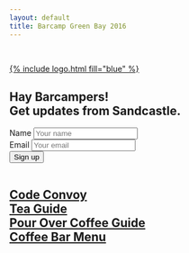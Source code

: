 ```yaml
---
layout: default
title: Barcamp Green Bay 2016
---
```


<section class="section-md-cover">
  <div style="padding-top: 30px; padding-bottom: 30px;" class="text-center vertical-center-md">
    <a href="/">{% include logo.html fill="blue" %}</a>
    <div class="container">
      <div class="row">
        <div class="col-md-8 center-block">
          <h2>Hay Barcampers!<br>Get updates from Sandcastle.</h2>
          <form action="https://getsimpleform.com/messages?form_api_token=c93c6644db4b49b6e6bd5df28db8a3dc" method="post">
            <input type='hidden' name='redirect_to' value='http://sandcastle.co/barcamp2016/thank-you' />
            <div class="form-group">
              <label class="sr-only" for="name-input">Name</label>
              <input type="text" class="form-control" id="name-input" name="name" placeholder="Your name">
            </div>
            <div class="form-group">
              <label class="sr-only" for="email-input">Email</label>
              <input type="email" class="form-control" id="email-input" name="email" placeholder="Your email">
            </div>
            <button type="submit" class="btn btn-web active">Sign up</button>
          </form>
        </div>
      </div>
    </div>
  </div>
  <div id="projects" class="cover-bottom fadeIn">
    <div class="container-fluid">
      <div class="row">
        <div class="text-center">
          <div class="project card text-center">
            <h2 style="margin-top: 0; margin-bottom: 0;"><a href="http://codeconvoy.com" class="btn btn-plain btn-web">Code Convoy <span class="fa fa-code"></span></a></h2>
          </div>
          <div class="project card text-center">
            <h2 style="margin-top: 0; margin-bottom: 0;"><a href="http://teaguide.co" class="btn btn-plain btn-education">Tea Guide <span class="fa fa-coffee"></span></a></h2>
          </div>
          <div class="project card text-center">
            <h2 style="margin-top: 0; margin-bottom: 0;"><a href="/documents/how-to-pour-over-coffee-guide.pdf" class="btn btn-plain btn-education">Pour Over Coffee Guide <span class="fa fa-coffee"></span></a></h2>
          </div>
          <div class="project card text-center">
            <h2 style="margin-top: 0; margin-bottom: 0;"><a href="/documents/barcamp-coffee-bar-menu.pdf" class="btn btn-plain btn-education">Coffee Bar Menu <span class="fa fa-coffee"></span></a></h2>
          </div>
        </div>
      </div>
    </div>
  </div>
</section>

<!-- <section class="section-secondary">
  <h1>Coffee and Tea</h1>
</section> -->
